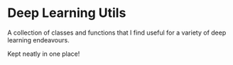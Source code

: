 # Deep Learning Utils

A collection of classes and functions that I find useful for a variety of deep learning endeavours.

Kept neatly in one place!